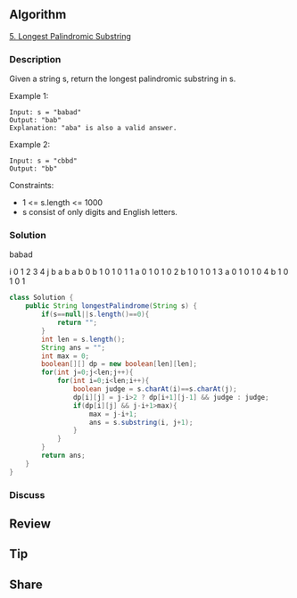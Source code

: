 ## Algorithm

[5. Longest Palindromic Substring](https://leetcode.com/problems/longest-palindromic-substring)

### Description

Given a string s, return the longest palindromic substring in s.

Example 1:

```
Input: s = "babad"
Output: "bab"
Explanation: "aba" is also a valid answer.
```

Example 2:

```
Input: s = "cbbd"
Output: "bb"
``` 

Constraints:

- 1 <= s.length <= 1000
- s consist of only digits and English letters.

### Solution

babad

  i 0 1 2 3 4
j   b a b a b
0 b 1 0 1 0 1
1 a 0 1 0 1 0
2 b 1 0 1 0 1
3 a 0 1 0 1 0
4 b 1 0 1 0 1

```java 
class Solution {
    public String longestPalindrome(String s) {
        if(s==null||s.length()==0){
            return "";
        }
        int len = s.length();
        String ans = "";
        int max = 0;
        boolean[][] dp = new boolean[len][len];
        for(int j=0;j<len;j++){
            for(int i=0;i<len;i++){
                boolean judge = s.charAt(i)==s.charAt(j);
                dp[i][j] = j-i>2 ? dp[i+1][j-1] && judge : judge;
                if(dp[i][j] && j-i+1>max){
                    max = j-i+1;
                    ans = s.substring(i, j+1);
                }
            }
        }
        return ans;
    }
}
```

### Discuss

## Review


## Tip


## Share
